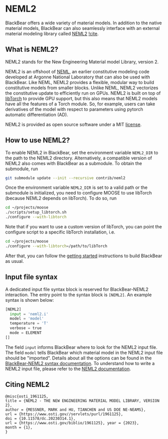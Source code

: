 # NEML2

BlackBear offers a wide variety of material models. In addition to the native material models, BlackBear can also seamlessly interface with an external material modeling library called [NEML2](https://github.com/reverendbedford/neml2) [!cite](neml2_anl_report).

## What is NEML2?

NEML2 stands for the New Engineering Material model Library, version 2.

NEML2 is an offshoot of [NEML](https://github.com/Argonne-National-Laboratory/neml), an earlier constitutive modeling code developed at Argonne National Laboratory that can also be used with BlackBear.
Like NEML, NEML2 provides a flexible, modular way to build constitutive models from smaller blocks.
Unlike NEML, NEML2 vectorizes the constitutive update to efficiently run on GPUs.  NEML2 is built on top of [libTorch](https://pytorch.org/cppdocs/) to provide GPU support, but this also means that NEML2 models have all the features of a Torch module.  So, for example, users can take derivatives of the model with respect to parameters using pytorch automatic differentiation (AD).

NEML2 is provided as open source software under a MIT [license](https://raw.githubusercontent.com/reverendbedford/neml2/main/LICENSE).

## How to use NEML2?

To enable NEML2 in BlackBear, set the environment variable `NEML2_DIR` to the path to the NEML2 directory.
Alternatively, a compatible version of NEML2 also comes with BlackBear as a submodule. To obtain the submodule, run

```bash
git submodule update --init --recursive contrib/neml2
```

Once the environment variable `NEML2_DIR` is set to a valid path or the submodule is initialized, you need to configure MOOSE to use libTorch (because NEML2 depends on libTorch). To do so, run

```bash
cd ~/projects/moose
./scripts/setup_libtorch.sh
./configure --with-libtorch
```

Note that if you want to use a custom version of libTorch, you can point the configure script to a specific libTorch installation, i.e.

```bash
cd ~/projects/moose
./configure --with-libtorch=/path/to/libTorch
```

After that, you can follow the [getting started](RunningBlackBear.md) instructions to build BlackBear as usual.

## Input file syntax

A dedicated input file syntax block is reserved for BlackBear-NEML2 interaction. The entry point to the syntax block is `[NEML2]`. An example syntax is shown below:

```python
[NEML2]
  input = 'neml2.i'
  model = 'model'
  temperature = 'T'
  verbose = true
  mode = ELEMENT
[]
```

The field `input` informs BlackBear where to look for the NEML2 input file. The field `model` tells BlackBear which material model in the NEML2 input file should be "imported". Details about all the options can be found in the [BlackBear-NEML2 syntax documentation](syntax/NEML2/index.md). To understand how to write a NEML2 input file, please refer to the [NEML2 documentation](https://reverendbedford.github.io/neml2/).

## Citing NEML2

```text
@misc{osti_1961125,
title = {NEML2 - THE NEW ENGINEERING MATERIAL MODEL LIBRARY, VERSION 2},
author = {MESSNER, MARK and HU, TIANCHEN and US DOE NE-NEAMS},
url = {https://www.osti.gov//servlets/purl/1961125},
doi = {10.11578/dc.20230314.1},
url = {https://www.osti.gov/biblio/1961125}, year = {2023},
month = {1},
}
```
